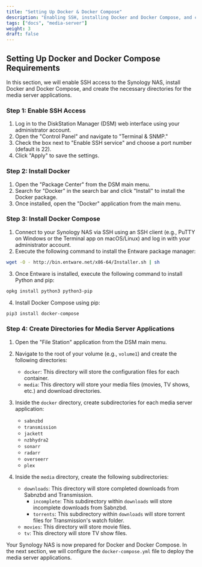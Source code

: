 ```yaml
---
title: "Setting Up Docker & Docker Compose"
description: "Enabling SSH, installing Docker and Docker Compose, and creating necessary directories."
tags: ["docs", "media-server"]
weight: 3
draft: false
---
```


## Setting Up Docker and Docker Compose Requirements

In this section, we will enable SSH access to the Synology NAS, install Docker and Docker Compose, and create the necessary directories for the media server applications.

### Step 1: Enable SSH Access

1. Log in to the DiskStation Manager (DSM) web interface using your administrator account.
2. Open the "Control Panel" and navigate to "Terminal & SNMP."
3. Check the box next to "Enable SSH service" and choose a port number (default is 22).
4. Click "Apply" to save the settings.

### Step 2: Install Docker

1. Open the "Package Center" from the DSM main menu.
2. Search for "Docker" in the search bar and click "Install" to install the Docker package.
3. Once installed, open the "Docker" application from the main menu.

### Step 3: Install Docker Compose

1. Connect to your Synology NAS via SSH using an SSH client (e.g., PuTTY on Windows or the Terminal app on macOS/Linux) and log in with your administrator account.
2. Execute the following command to install the Entware package manager:
```bash
wget -O - http://bin.entware.net/x86-64/Installer.sh | sh
```
3. Once Entware is installed, execute the following command to install Python and pip:
```bash
opkg install python3 python3-pip
```
4. Install Docker Compose using pip:
```bash
pip3 install docker-compose
```

### Step 4: Create Directories for Media Server Applications

1. Open the "File Station" application from the DSM main menu.
2. Navigate to the root of your volume (e.g., `volume1`) and create the following directories:

   - `docker`: This directory will store the configuration files for each container.
   - `media`: This directory will store your media files (movies, TV shows, etc.) and download directories.

3. Inside the `docker` directory, create subdirectories for each media server application:

   - `sabnzbd`
   - `transmission`
   - `jackett`
   - `nzbhydra2`
   - `sonarr`
   - `radarr`
   - `overseerr`
   - `plex`

4. Inside the `media` directory, create the following subdirectories:

   - `downloads`: This directory will store completed downloads from Sabnzbd and Transmission.
     - `incomplete`: This subdirectory within `downloads` will store incomplete downloads from Sabnzbd.
     - `torrents`: This subdirectory within `downloads` will store torrent files for Transmission's watch folder.
   - `movies`: This directory will store movie files.
   - `tv`: This directory will store TV show files.

Your Synology NAS is now prepared for Docker and Docker Compose. In the next section, we will configure the `docker-compose.yml` file to deploy the media server applications.
